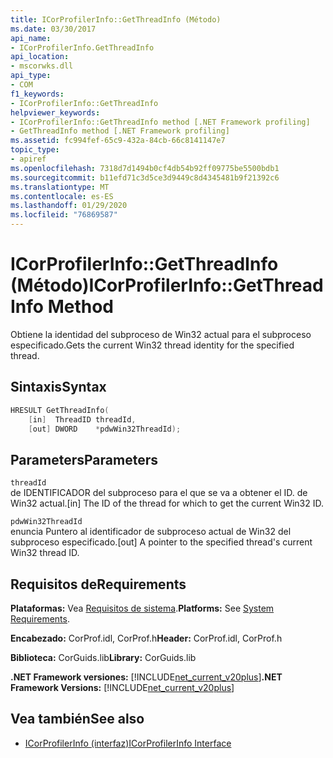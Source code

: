 ```yaml
---
title: ICorProfilerInfo::GetThreadInfo (Método)
ms.date: 03/30/2017
api_name:
- ICorProfilerInfo.GetThreadInfo
api_location:
- mscorwks.dll
api_type:
- COM
f1_keywords:
- ICorProfilerInfo::GetThreadInfo
helpviewer_keywords:
- ICorProfilerInfo::GetThreadInfo method [.NET Framework profiling]
- GetThreadInfo method [.NET Framework profiling]
ms.assetid: fc994fef-65c9-432a-84cb-66c8141147e7
topic_type:
- apiref
ms.openlocfilehash: 7318d7d1494b0cf4db54b92ff09775be5500bdb1
ms.sourcegitcommit: b11efd71c3d5ce3d9449c8d4345481b9f21392c6
ms.translationtype: MT
ms.contentlocale: es-ES
ms.lasthandoff: 01/29/2020
ms.locfileid: "76869587"
---
```

# <a name="icorprofilerinfogetthreadinfo-method"></a><span data-ttu-id="f0913-102">ICorProfilerInfo::GetThreadInfo (Método)</span><span class="sxs-lookup"><span data-stu-id="f0913-102">ICorProfilerInfo::GetThreadInfo Method</span></span>
<span data-ttu-id="f0913-103">Obtiene la identidad del subproceso de Win32 actual para el subproceso especificado.</span><span class="sxs-lookup"><span data-stu-id="f0913-103">Gets the current Win32 thread identity for the specified thread.</span></span>  
  
## <a name="syntax"></a><span data-ttu-id="f0913-104">Sintaxis</span><span class="sxs-lookup"><span data-stu-id="f0913-104">Syntax</span></span>  
  
```cpp  
HRESULT GetThreadInfo(  
    [in]  ThreadID threadId,  
    [out] DWORD    *pdwWin32ThreadId);  
```  
  
## <a name="parameters"></a><span data-ttu-id="f0913-105">Parameters</span><span class="sxs-lookup"><span data-stu-id="f0913-105">Parameters</span></span>  
 `threadId`  
 <span data-ttu-id="f0913-106">de IDENTIFICADOR del subproceso para el que se va a obtener el ID. de Win32 actual.</span><span class="sxs-lookup"><span data-stu-id="f0913-106">[in] The ID of the thread for which to get the current Win32 ID.</span></span>  
  
 `pdwWin32ThreadId`  
 <span data-ttu-id="f0913-107">enuncia Puntero al identificador de subproceso actual de Win32 del subproceso especificado.</span><span class="sxs-lookup"><span data-stu-id="f0913-107">[out] A pointer to the specified thread's current Win32 thread ID.</span></span>  
  
## <a name="requirements"></a><span data-ttu-id="f0913-108">Requisitos de</span><span class="sxs-lookup"><span data-stu-id="f0913-108">Requirements</span></span>  
 <span data-ttu-id="f0913-109">**Plataformas:** Vea [Requisitos de sistema](../../../../docs/framework/get-started/system-requirements.md).</span><span class="sxs-lookup"><span data-stu-id="f0913-109">**Platforms:** See [System Requirements](../../../../docs/framework/get-started/system-requirements.md).</span></span>  
  
 <span data-ttu-id="f0913-110">**Encabezado:** CorProf.idl, CorProf.h</span><span class="sxs-lookup"><span data-stu-id="f0913-110">**Header:** CorProf.idl, CorProf.h</span></span>  
  
 <span data-ttu-id="f0913-111">**Biblioteca:** CorGuids.lib</span><span class="sxs-lookup"><span data-stu-id="f0913-111">**Library:** CorGuids.lib</span></span>  
  
 <span data-ttu-id="f0913-112">**.NET Framework versiones:** [!INCLUDE[net_current_v20plus](../../../../includes/net-current-v20plus-md.md)]</span><span class="sxs-lookup"><span data-stu-id="f0913-112">**.NET Framework Versions:** [!INCLUDE[net_current_v20plus](../../../../includes/net-current-v20plus-md.md)]</span></span>  
  
## <a name="see-also"></a><span data-ttu-id="f0913-113">Vea también</span><span class="sxs-lookup"><span data-stu-id="f0913-113">See also</span></span>

- [<span data-ttu-id="f0913-114">ICorProfilerInfo (interfaz)</span><span class="sxs-lookup"><span data-stu-id="f0913-114">ICorProfilerInfo Interface</span></span>](icorprofilerinfo-interface.md)
